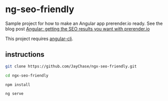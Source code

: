 # ng-seo-friendly

Sample project for how to make an Angular app prerender.io ready. See the blog post [Angular: getting the SEO results you want with prerender.io](https://www.usefuldev.com/blog/post/angular-getting-the-seo-results-you-want-with-prerender-io)

This project requires [angular-cli](https://github.com/angular/angular-cli).

## instructions

```bash
git clone https://github.com/JayChase/ngx-seo-friendly.git

cd ngx-seo-friendly

npm install

ng serve
```